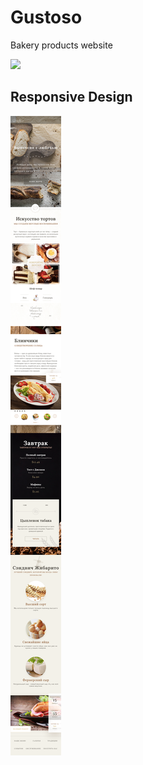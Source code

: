 # Gustoso
Bakery products website

<img src="https://raw.githubusercontent.com/Gamurar/docs/master/gustoso/desktop-page.png"> 

Responsive Design
-------

<img src="https://raw.githubusercontent.com/Gamurar/docs/master/gustoso/pixel2-phone-page.png"> 